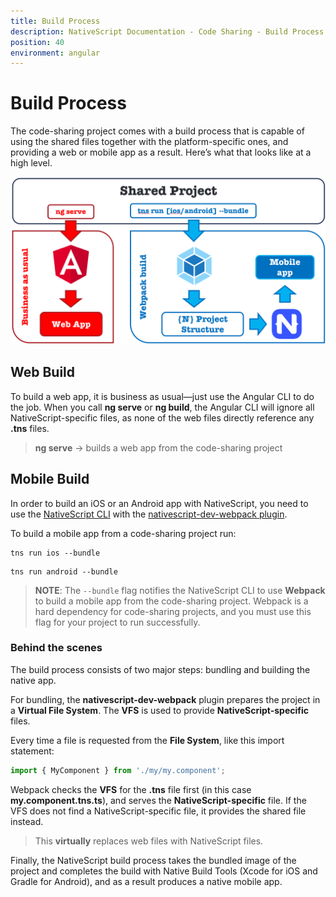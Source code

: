 ```yaml
---
title: Build Process
description: NativeScript Documentation - Code Sharing - Build Process
position: 40
environment: angular
---
```


# Build Process

The code-sharing project comes with a build process that is capable of using the shared files together with the platform-specific ones, and providing a web or mobile app as a result. Here’s what that looks like at a high level.

![build-process](./img/build-process.png?raw=true)

## Web Build

To build a web app, it is business as usual—just use the Angular CLI to do the job.
When you call **ng serve** or **ng build**, the Angular CLI will ignore all NativeScript-specific files, as none of the web files directly reference any **.tns** files.

 > **ng serve** -> builds a web app from the code-sharing project

<!--
For AOT builds, you may need to give TypeScript a helping hand, by adding NativeScript extensions to **tsconfig.json** exclude list.

```ts
"exclude": [
  "**/*.ns.ts",
  "**/*.tns.ts",
  "**/*.android.ts",
  "**/*.ios.ts"
]
```
-->

## Mobile Build

In order to build an iOS or an Android app with NativeScript, you need to use the [NativeScript CLI](https://www.npmjs.com/package/nativescript) with the [nativescript-dev-webpack plugin](https://www.npmjs.com/package/nativescript-dev-webpack).

To build a mobile app from a code-sharing project run:

```ios
tns run ios --bundle
```

```Android
tns run android --bundle
```

> **NOTE**: The `--bundle` flag notifies the NativeScript CLI to use **Webpack** to build a mobile app from the code-sharing project. Webpack is a hard dependency for code-sharing projects, and you must use this flag for your project to run successfully.

### Behind the scenes

The build process consists of two major steps: bundling and building the native app.

For bundling, the **nativescript-dev-webpack** plugin prepares the project in a **Virtual File System**. The **VFS** is used to provide **NativeScript-specific** files.

Every time a file is requested from the **File System**, like this import statement:

```TypeScript
import { MyComponent } from './my/my.component';
```

Webpack checks the **VFS** for the **.tns** file first (in this case **my.component.tns.ts**), and serves the **NativeScript-specific** file. If the VFS does not find a NativeScript-specific file, it provides the shared file instead.

> This **virtually** replaces web files with NativeScript files.

Finally, the NativeScript build process takes the bundled image of the project and completes the build with Native Build Tools (Xcode for iOS and Gradle for Android), and as a result produces a native mobile app.
